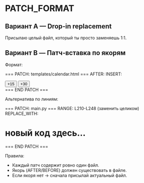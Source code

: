 # PATCH_FORMAT

## Вариант A — Drop‑in replacement

Присылаю целый файл, который ты просто заменяешь 1:1.

## Вариант B — Патч‑вставка по якорям

Формат:

=== PATCH: templates/calendar.html ===
AFTER: <!-- quick-move buttons -->
INSERT:

<div class="btns">
<button id="plus15">+15</button>
<button id="plus30">+30</button>
</div>
=== END PATCH ===

Альтернатива по линиям:

=== PATCH: main.py ===
RANGE: L210-L248 (заменить целиком)
REPLACE_WITH:

# новый код здесь…

=== END PATCH ===

Правила:

- Каждый патч содержит ровно один файл.
- Якорь (AFTER/BEFORE) должен существовать в файле.
- Если якоря нет → сначала присылай актуальный файл.
